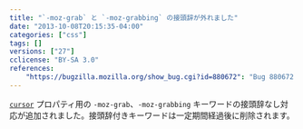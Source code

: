 ```yaml
---
title: "`-moz-grab` と `-moz-grabbing` の接頭辞が外れました"
date: "2013-10-08T20:15:35-04:00"
categories: ["css"]
tags: []
versions: ["27"]
cclicense: "BY-SA 3.0"
references:
    "https://bugzilla.mozilla.org/show_bug.cgi?id=880672": "Bug 880672 – Unprefix -moz-grab and -moz-grabbing"
---
```

[`cursor`](https://developer.mozilla.org/ja/docs/Web/CSS/cursor) プロパティ用の `-moz-grab`、`-moz-grabbing` キーワードの接頭辞なし対応が追加されました。接頭辞付きキーワードは一定期間経過後に削除されます。

